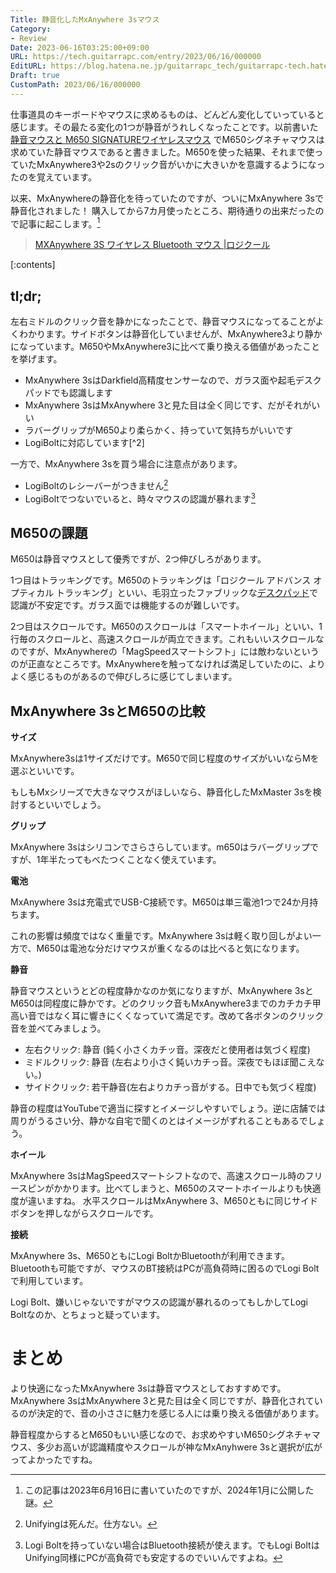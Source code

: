 ```yaml
---
Title: 静音化したMxAnywhere 3sマウス
Category:
- Review
Date: 2023-06-16T03:25:00+09:00
URL: https://tech.guitarrapc.com/entry/2023/06/16/000000
EditURL: https://blog.hatena.ne.jp/guitarrapc_tech/guitarrapc-tech.hatenablog.com/atom/entry/820878482942007082
Draft: true
CustomPath: 2023/06/16/000000
---
```


仕事道具のキーボードやマウスに求めるものは、どんどん変化していっていると感じます。その最たる変化の1つが静音がうれしくなったことです。以前書いた [静音マウスと M650 SIGNATUREワイヤレスマウス](https://tech.guitarrapc.com/entry/2022/05/11/141742) でM650シグネチャマウスは求めていた静音マウスであると書きました。M650を使った結果、それまで使っていたMxAnywhere3や2sのクリック音がいかに大きいかを意識するようになったのを覚えています。

以来、MxAnywhereの静音化を待っていたのですが、ついにMxAnywhere 3sで静音化されました！ 購入してから7カ月使ったところ、期待通りの出来だったので記事に起こします。[^1]

> [MXAnywhere 3S ワイヤレス Bluetooth マウス |ロジクール](https://www.logicool.co.jp/ja-jp/products/mice/mx-anywhere-3s.910-006941.html)

[:contents]

## tl;dr;

左右ミドルのクリック音を静かになったことで、静音マウスになってることがよくわかります。サイドボタンは静音化していませんが、MxAnywhere3より静かになっています。M650やMxAnywhere3に比べて乗り換える価値があったことを挙げます。

* MxAnywhere 3sはDarkfield高精度センサーなので、ガラス面や起毛デスクパッドでも認識します
* MxAnywhere 3sはMxAnywhere 3と見た目は全く同じです、だがそれがいい
* ラバーグリップがM650より柔らかく、持っていて気持ちがいいです
* LogiBoltに対応しています[^2]

一方で、MxAnywhere 3sを買う場合に注意点があります。

* LogiBoltのレシーバーがつきません[^3]
* LogiBoltでつないでいると、時々マウスの認識が暴れます[^4]

## M650の課題

M650は静音マウスとして優秀ですが、2つ伸びしろがあります。

1つ目はトラッキングです。M650のトラッキングは「ロジクール アドバンス オプティカル トラッキング」といい、毛羽立ったファブリックな[デスクパッド](https://shop.minimaldesksetups.com/en-jp/products/desk-pad)で認識が不安定です。ガラス面では機能するのが難しいです。

2つ目はスクロールです。M650のスクロールは「スマートホイール」といい、1行毎のスクロールと、高速スクロールが両立できます。これもいいスクロールなのですが、MxAnywhereの「MagSpeedスマートシフト」には敵わないというのが正直なところです。MxAnywhereを触ってなければ満足していたのに、よりよく感じるものがあるので伸びしろに感じてしまいます。

## MxAnywhere 3sとM650の比較

**サイズ**

MxAnywhere3sは1サイズだけです。M650で同じ程度のサイズがいいならMを選ぶといいです。

もしもMxシリーズで大きなマウスがほしいなら、静音化したMxMaster 3sを検討するといいでしょう。

**グリップ**

MxAnywhere 3sはシリコンでさらさらしています。m650はラバーグリップですが、1年半たってもべたつくことなく使えています。

**電池**

MxAnywhere 3sは充電式でUSB-C接続です。M650は単三電池1つで24か月持ちます。

これの影響は頻度ではなく重量です。MxAnywhere 3sは軽く取り回しがよい一方で、M650は電池な分だけマウスが重くなるのは比べると気になります。

**静音**

静音マウスというとどの程度静かなのか気になりますが、MxAnywhere 3sとM650は同程度に静かです。どのクリック音もMxAnywhere3までのカチカチ甲高い音ではなく耳に響きにくくなっていて満足です。改めて各ボタンのクリック音を並べてみましょう。

* 左右クリック: 静音 (鈍く小さくカチッ音。深夜だと使用者は気づく程度)
* ミドルクリック: 静音 (左右より小さく鈍いカチっ音。深夜でもほぼ聞こえない。)
* サイドクリック: 若干静音(左右よりカチっ音がする。日中でも気づく程度)

静音の程度はYouTubeで適当に探すとイメージしやすいでしょう。逆に店舗では周りがうるさい分、静かな自宅で聞くのとはイメージがずれることもあるでしょう。

**ホイール**

MxAnywhere 3sはMagSpeedスマートシフトなので、高速スクロール時のフリースピンがかかります。比べてしまうと、M650のスマートホイールよりも快適度が違いますね。
水平スクロールはMxAnywhere 3、M650ともに同じサイドボタンを押しながらスクロールです。

**接続**

MxAnywhere 3s、M650ともにLogi BoltかBluetoothが利用できます。Bluetoothも可能ですが、マウスのBT接続はPCが高負荷時に困るのでLogi Boltで利用しています。

Logi Bolt、嫌いじゃないですがマウスの認識が暴れるのってもしかしてLogi Boltなのか、とちょっと疑っています。

# まとめ

より快適になったMxAnywhere 3sは静音マウスとしておすすめです。MxAnywhere 3sはMxAnywhere 3と見た目は全く同じですが、静音化されているのが決定的で、音の小ささに魅力を感じる人には乗り換える価値があります。

静音程度からするとM650もいい感じなので、お求めやすいM650シグネチャマウス、多少お高いが認識精度やスクロールが神なMxAnyhwere 3sと選択が広がってよかったですね。

[^1]: この記事は2023年6月16日に書いていたのですが、2024年1月に公開した謎。
[^3]: Unifyingは死んだ。仕方ない。
[^4]: Logi Boltを持っていない場合はBluetooth接続が使えます。でもLogi BoltはUnifying同様にPCが高負荷でも安定するのでいいんですよね。
[^5]: マウス裏面の電源ON/OFFで直りますが、ちょっとつらいですね。
